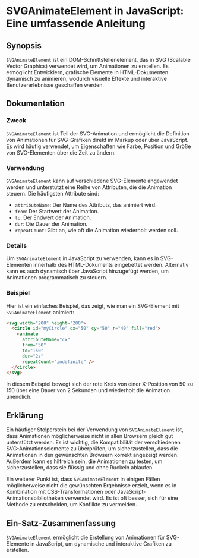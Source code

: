 <!--
Meta Description: # SVGAnimateElement in JavaScript: Eine umfassende Anleitung ## Synopsis `SVGAnimateElement` ist ein DOM-Schnittstellenelement, das in SVG (Scalable V...
Meta Keywords: die, svg, der, svganimateelement, von
-->

# SVGAnimateElement in JavaScript: Eine umfassende Anleitung

## Synopsis
`SVGAnimateElement` ist ein DOM-Schnittstellenelement, das in SVG (Scalable Vector Graphics) verwendet wird, um Animationen zu erstellen. Es ermöglicht Entwicklern, grafische Elemente in HTML-Dokumenten dynamisch zu animieren, wodurch visuelle Effekte und interaktive Benutzererlebnisse geschaffen werden.

## Dokumentation
### Zweck
`SVGAnimateElement` ist Teil der SVG-Animation und ermöglicht die Definition von Animationen für SVG-Grafiken direkt im Markup oder über JavaScript. Es wird häufig verwendet, um Eigenschaften wie Farbe, Position und Größe von SVG-Elementen über die Zeit zu ändern.

### Verwendung
`SVGAnimateElement` kann auf verschiedene SVG-Elemente angewendet werden und unterstützt eine Reihe von Attributen, die die Animation steuern. Die häufigsten Attribute sind:

- `attributeName`: Der Name des Attributs, das animiert wird.
- `from`: Der Startwert der Animation.
- `to`: Der Endwert der Animation.
- `dur`: Die Dauer der Animation.
- `repeatCount`: Gibt an, wie oft die Animation wiederholt werden soll.

### Details
Um `SVGAnimateElement` in JavaScript zu verwenden, kann es in SVG-Elementen innerhalb des HTML-Dokuments eingebettet werden. Alternativ kann es auch dynamisch über JavaScript hinzugefügt werden, um Animationen programmatisch zu steuern.

### Beispiel
Hier ist ein einfaches Beispiel, das zeigt, wie man ein SVG-Element mit `SVGAnimateElement` animiert:

```html
<svg width="200" height="200">
  <circle id="myCircle" cx="50" cy="50" r="40" fill="red">
    <animate
      attributeName="cx"
      from="50"
      to="150"
      dur="2s"
      repeatCount="indefinite" />
  </circle>
</svg>
```

In diesem Beispiel bewegt sich der rote Kreis von einer X-Position von 50 zu 150 über eine Dauer von 2 Sekunden und wiederholt die Animation unendlich.

## Erklärung
Ein häufiger Stolperstein bei der Verwendung von `SVGAnimateElement` ist, dass Animationen möglicherweise nicht in allen Browsern gleich gut unterstützt werden. Es ist wichtig, die Kompatibilität der verschiedenen SVG-Animationselemente zu überprüfen, um sicherzustellen, dass die Animationen in den gewünschten Browsern korrekt angezeigt werden. Außerdem kann es hilfreich sein, die Animationen zu testen, um sicherzustellen, dass sie flüssig und ohne Ruckeln ablaufen.

Ein weiterer Punkt ist, dass `SVGAnimateElement` in einigen Fällen möglicherweise nicht die gewünschten Ergebnisse erzielt, wenn es in Kombination mit CSS-Transformationen oder JavaScript-Animationsbibliotheken verwendet wird. Es ist oft besser, sich für eine Methode zu entscheiden, um Konflikte zu vermeiden.

## Ein-Satz-Zusammenfassung
`SVGAnimateElement` ermöglicht die Erstellung von Animationen für SVG-Elemente in JavaScript, um dynamische und interaktive Grafiken zu erstellen.